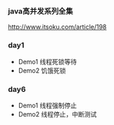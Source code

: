 ### java高并发系列全集
http://www.itsoku.com/article/198

### day1
- Demo1 线程死锁等待
- Demo2 饥饿死锁

### day6
- Demo1 线程强制停止
- Demo2 线程停止，中断测试
